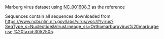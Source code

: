 Marburg virus dataset using [NC_001608.3](https://www.ncbi.nlm.nih.gov/nuccore/NC_001608.3) as the reference

Sequences contain all sequences downloaded from https://www.ncbi.nlm.nih.gov/labs/virus/vssi/#/virus?SeqType_s=Nucleotide&VirusLineage_ss=Orthomarburgvirus%20marburgense,%20taxid:3052505.